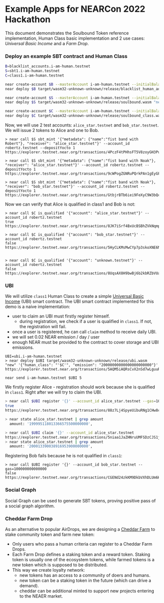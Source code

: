 # Example Apps for NEARCon 2022 Hackathon

This document demonstrates the Soulbound Token reference implementation, Human Class basic implementation and 2 use cases: _Universal Basic Income_ and a _Farm Drop_.

### Deploy an example SBT contract and Human Class

```bash
B=blacklist_accounts.i-am-human.testnet
S=sbt1.i-am-human.testnet
C=class1.i-am-human.testnet

near create-account $B --masterAccount i-am-human.testnet --initialBalance 4
near deploy $B target/wasm32-unknown-unknown/release/blacklist_human_addresses.wasm  "new" '{}'

near create-account $S --masterAccount i-am-human.testnet --initialBalance 7
near deploy $S target/wasm32-unknown-unknown/release/soulbound.wasm "new"  '{"issuer": "robertz.testnet", "operators": ["robertz.testnet"], "metadata": {"spec":"sbt-1.0.0", "name": "fist-bump", "symbol": "fist-bump-sbt"}, "blacklist_registry": "'$B'"}'

near create-account $C --masterAccount i-am-human.testnet --initialBalance 6
near deploy $C target/wasm32-unknown-unknown/release/soulbound_class.wasm "new" '{"required_sbt": "'$S'", "min_amount": 2}'
```

Now, we will use 2 test accounts: `alice_star.testnet` and `bob_star.testnet`. We will issue 2 tokens to Alice and one to Bob.

```
> near call $S sbt_mint '{"metadata": {"name":"fist band with Robert"}, "receiver": "alice_star.testnet"}' --account_id robertz.testnet --depositYocto 1
https://explorer.testnet.near.org/transactions/4PczF4tPHhsFT5V8zoyGH3PuYV2V4zqD2kDFLsZga9e8

> near call $S sbt_mint '{"metadata": {"name":"fist band with Noak"}, "receiver": "alice_star.testnet"}' --account_id robertz.testnet --depositYocto 1
https://explorer.testnet.near.org/transactions/9cWPogZGNRuPQrkPAn1gEyGFzjE9ccNEZHbGTxhmqLPb

> near call $S sbt_mint '{"metadata": {"name":"fist band with Noak"}, "receiver": "bob_star.testnet"}' --account_id robertz.testnet --depositYocto 1
https://explorer.testnet.near.org/transactions/GtbjrBTb6iei9FeXyC9W3bQcXXZrn5R93CSYFGYZ8cDd
```

Now we can verify that Alice is qualified in class1 and Bob is not:

```
> near call $C is_qualified '{"account": "alice_star.testnet"}' --account_id robertz.testnet
true
https://explorer.testnet.near.org/transactions/8JK7iSrf4BxUcBSBhZVkNqmpc1Ss2FLyQzsMBqnfZsfz

> near call $C is_qualified '{"account": "bob_star.testnet"}' --account_id robertz.testnet
false
https://explorer.testnet.near.org/transactions/5HyCLKMsMwCYp7p3skoXNE6NTLwhRvwwKXnChmFDnGtY


> near call $C is_qualified '{"account": "unknown.testnet"}' --account_id robertz.testnet
false
https://explorer.testnet.near.org/transactions/8UqsAX8H9bwBj6b2kbRZbVUaLXP236rboF3YTHgjJ2JR
```

### UBI

We will utilize `class1` Human Class to create a simple [Universal Basic Income](https://www.investopedia.com/terms/b/basic-income.asp) (UBI) smart contract.
The UBI smart contract implemented for this demo is a naive implementation:

- user to claim an UBI must firstly register himself.
  - during registration, we check if a user is qualified in `class1`. If not, the registration will fail.
- once a user is registered, he can call `claim` method to receive daily UBI.
- we will set 0.02 NEAR emission / day / user
- enough NEAR must be provided to the contract to cover storage and UBI emissions.

```
UBI=ubi.i-am-human.testnet
> near deploy $UBI target/wasm32-unknown-unknown/release/ubi.wasm "new" '{"human_class": "'$C'", "emission": "20000000000000000000000"}'
https://explorer.testnet.near.org/transactions/5AQM5iAQRsCvX2nSd7wLguuRM9zMfQbuoiLXmgc8KQ9t

near send i-am-human.testnet $UBI 5
```

We firstly register Alice - registration should work because she is qualified in `class1`. Right after we will try to claim the UBI.

```bash
> near call $UBI register '{}' --account_id alice_star.testnet --gas=100000000000000
true
https://explorer.testnet.near.org/transactions/88z7Lj4SpyeUibuRNg1CHw8cPkYKsscvs2RH1zdgo8o3

> near state alice_star.testnet | grep amount
  amount: '199995118013366575500000000',

> near call $UBI claim '{}' --account_id alice_star.testnet
https://explorer.testnet.near.org/transactions/5niaa1JaZHNruUMFSDzCJS1jrqf8vDEoDcJt8Si4xxL1
> near state alice_star.testnet | grep amount
  amount: '200013390038916953900000000',
```

Registering Bob fails because he is not qualified in `class1`:

```
> near call $UBI register '{}' --account_id bob_star.testnet --gas=100000000000000
false
https://explorer.testnet.near.org/transactions/CGENd24zkKM9DkbVXhDLUm6H6L3Y8hH5iynTQ28HzhFK
```

### Social Graph

Social Graph can be used to generate SBT tokens, proving positive pass of a social graph algorithm.

### Cheddar Farm Drop

As an alternative to popular AirDrops, we are designing a [Cheddar Farm](https://app.cheddar.farm)
to stake community token and farm new token:

- Only users who pass a human criteria can register to a Cheddar Farm Drops.
- Each Farm Drop defines a staking token and a reward token. Staking token is usually
  one of the ecosystem tokens, while farmed tokens is a new token which is supposed to
  be distributed.
- This way we create loyalty network:
  - new tokens has an access to a community of doers and humans.
  - new token can be a staking token in the future (which can drive a demand).
  - cheddar can be additional minted to support new projects entering to the NEAER market.
